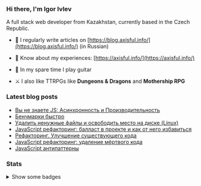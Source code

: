### Hi there, I'm Igor Ivlev

A full stack web developer from Kazakhstan, currently based in the Czech Republic.


+ 📝 I regularly write articles on [https://blog.axisful.info/](https://blog.axisful.info/) (in Russian)

+ 📄 Know about my experiences: [https://axisful.info/](https://axisful.info/)

+ 🎸 In my spare time I play guitar 

+ ⚔️ I also like TTRPGs like __Dungeons & Dragons__ and __Mothership RPG__


### Latest blog posts
<!-- BLOG-POST-LIST:START -->
- [Вы не знаете JS: Асинхронность и Производительность](https://blog.axisful.info/books-reviews/you-dont-know-js-async-optimization)
- [Бенчмарки быстро](https://blog.axisful.info/snippets/benchmarks)
- [Удалить ненужные файлы и освободить место на диске (Linux)](https://blog.axisful.info/snippets/linux-find-remove-unused-files)
- [JavaScript рефакторинг: балласт в проекте и как от него избавиться](https://blog.axisful.info/webdev/javascript-remove-dead-weight)
- [Рефакторинг. Улучшение существующего кода](https://blog.axisful.info/books-reviews/refactoring-js)
- [JavaScript рефакторинг: удаление мёртвого кода](https://blog.axisful.info/webdev/javascript-remove-dead-code)
- [JavaScript антипаттерны](https://blog.axisful.info/webdev/javascript-antipatterns)
<!-- BLOG-POST-LIST:END -->


### Stats

<details>
<summary>Show some badges</summary>

<img src="https://github-readme-stats.vercel.app/api/top-langs?username=8kto&show_icons=true&locale=en&layout=compact" alt="8kto's languages" />

<br />
<img src="https://github-readme-stats.vercel.app/api?username=8kto&show_icons=true&locale=en&count_private=true&layout=compact&hide=stars,contribs" alt="8kto's GitHub stats" />

<br />
<img src="https://github-readme-streak-stats.herokuapp.com/?user=8kto&layout=compact" alt="8kto's GitHub stats" />

</details>
